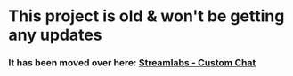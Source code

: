 # This project is old & won't be getting any updates

### It has been moved over here: [Streamlabs - Custom Chat](https://github.com/makakiyoAnju/streamlabs-custom-chat)
